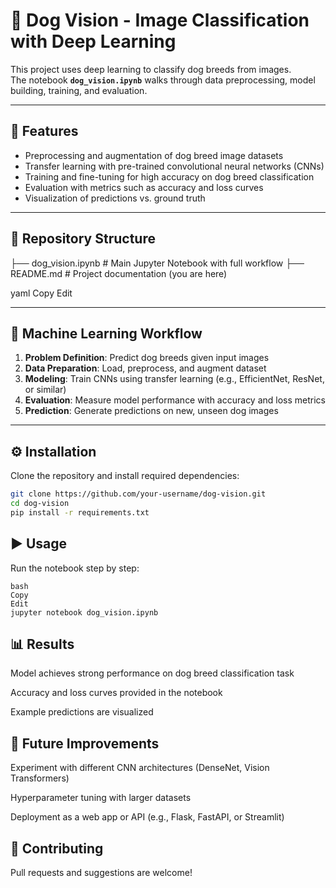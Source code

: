 # 🐶 Dog Vision - Image Classification with Deep Learning

This project uses deep learning to classify dog breeds from images.  
The notebook **`dog_vision.ipynb`** walks through data preprocessing, model building, training, and evaluation.

---

## 🚀 Features
- Preprocessing and augmentation of dog breed image datasets  
- Transfer learning with pre-trained convolutional neural networks (CNNs)  
- Training and fine-tuning for high accuracy on dog breed classification  
- Evaluation with metrics such as accuracy and loss curves  
- Visualization of predictions vs. ground truth  

---

## 📂 Repository Structure
├── dog_vision.ipynb # Main Jupyter Notebook with full workflow
├── README.md # Project documentation (you are here)

yaml
Copy
Edit

---

## 🧠 Machine Learning Workflow
1. **Problem Definition**: Predict dog breeds given input images  
2. **Data Preparation**: Load, preprocess, and augment dataset  
3. **Modeling**: Train CNNs using transfer learning (e.g., EfficientNet, ResNet, or similar)  
4. **Evaluation**: Measure model performance with accuracy and loss metrics  
5. **Prediction**: Generate predictions on new, unseen dog images  

---

## ⚙️ Installation

Clone the repository and install required dependencies:

```bash
git clone https://github.com/your-username/dog-vision.git
cd dog-vision
pip install -r requirements.txt
```

## ▶️ Usage
Run the notebook step by step:
```
bash
Copy
Edit
jupyter notebook dog_vision.ipynb
```
## 📊 Results
Model achieves strong performance on dog breed classification task

Accuracy and loss curves provided in the notebook

Example predictions are visualized

## 🔮 Future Improvements
Experiment with different CNN architectures (DenseNet, Vision Transformers)

Hyperparameter tuning with larger datasets

Deployment as a web app or API (e.g., Flask, FastAPI, or Streamlit)

## 🤝 Contributing
Pull requests and suggestions are welcome!
